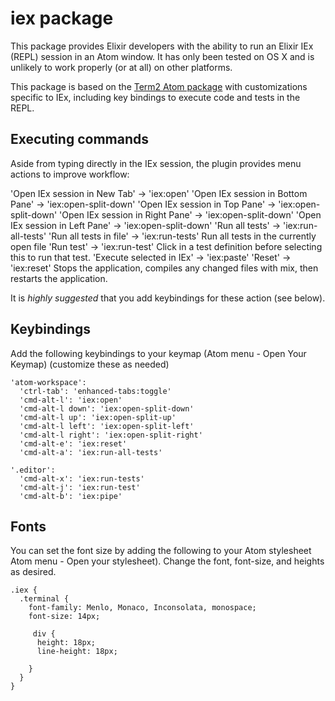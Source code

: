 # iex package

This package provides Elixir developers with the ability to run an Elixir IEx
(REPL) session in an Atom window. It has only been tested on OS X and is
unlikely to work properly (or at all) on other platforms.

This package is based on the [Term2 Atom package](https://atom.io/packages/term2) with customizations specific to IEx, including key bindings to execute code and tests in the REPL.

## Executing commands
Aside from typing directly in the IEx session, the plugin provides menu actions
to improve workflow:


'Open IEx session in New Tab' -> 'iex:open'
'Open IEx session in Bottom Pane' -> 'iex:open-split-down'
'Open IEx session in Top Pane' -> 'iex:open-split-down'
'Open IEx session in Right Pane' -> 'iex:open-split-down'
'Open IEx session in Left Pane' -> 'iex:open-split-down'
'Run all tests' -> 'iex:run-all-tests'
'Run all tests in file' -> 'iex:run-tests'
  Run all tests in the currently open file
'Run test' -> 'iex:run-test'
  Click in a test definition before selecting this to run that test.
'Execute selected in IEx' -> 'iex:paste'
'Reset' -> 'iex:reset'
  Stops the application, compiles any changed files with mix, then restarts
  the application.

It is _highly suggested_ that you add keybindings for these action (see below).


## Keybindings
Add the following keybindings to your keymap (Atom menu - Open Your Keymap)
(customize these as needed)

    'atom-workspace':
      'ctrl-tab': 'enhanced-tabs:toggle'
      'cmd-alt-l': 'iex:open'
      'cmd-alt-l down': 'iex:open-split-down'
      'cmd-alt-l up': 'iex:open-split-up'
      'cmd-alt-l left': 'iex:open-split-left'
      'cmd-alt-l right': 'iex:open-split-right'
      'cmd-alt-e': 'iex:reset'
      'cmd-alt-a': 'iex:run-all-tests'

    '.editor':
      'cmd-alt-x': 'iex:run-tests'
      'cmd-alt-j': 'iex:run-test'
      'cmd-alt-b': 'iex:pipe'

## Fonts
You can set the font size by adding the following to your Atom stylesheet Atom menu - Open your stylesheet). Change the font, font-size, and heights as desired.

    .iex {
      .terminal {
        font-family: Menlo, Monaco, Inconsolata, monospace;
        font-size: 14px;

         div {
          height: 18px;
          line-height: 18px;

        }
      }
    }
